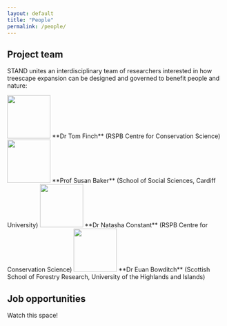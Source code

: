 ```yaml
---
layout: default
title: "People"
permalink: /people/
---
```

## Project team
STAND unites an interdisciplinary team of researchers interested in how treescape expansion can be designed and governed to benefit people and nature:

<img src="/stand/assets/img/tf.png" width=100>
**Dr Tom Finch** (RSPB Centre for Conservation Science) 

<img src="/stand/assets/img/sb.png" width=100>
**Prof Susan Baker** (School of Social Sciences, Cardiff University) 

<img src="/stand/assets/img/nc.png" width=100>
**Dr Natasha Constant** (RSPB Centre for Conservation Science) 

<img src="/stand/assets/img/eb.png" width=100>
**Dr Euan Bowditch** (Scottish School of Forestry Research, University of the Highlands and Islands) 

<!-- ## Partners -->

<!-- ## Expert Advisory Panel -->

## Job opportunities
Watch this space!
